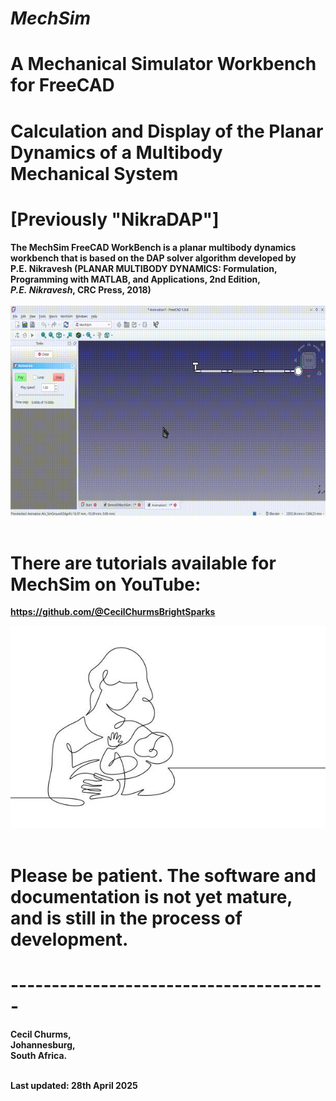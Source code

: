 # <em><b>MechSim</em>
# A Mechanical Simulator Workbench for FreeCAD
#  Calculation and Display of the Planar Dynamics of a Multibody Mechanical System
# 
# [Previously "NikraDAP"]

The <b>MechSim</b> FreeCAD WorkBench is a planar multibody dynamics workbench that is based on the DAP solver algorithm developed by P.E.&nbsp;Nikravesh (**PLANAR MULTIBODY DYNAMICS: Formulation, Programming with MATLAB, and Applications**, 2nd Edition, *P.E.&nbsp;Nikravesh*, CRC&nbsp;Press, 2018)<br><br>
![Example of DAP](./Documentation/Images/QuadPendulum.gif)<br><br>

# There are tutorials available for MechSim on YouTube:

<strong>https://github.com/@CecilChurmsBrightSparks</strong><br>

![Under Development](./Documentation/Images/Child.jpg)<br><br>

# Please be patient.  The software and documentation is not yet mature, and is still in the process of development.

# ---------------------------------------

Cecil Churms,<br>
Johannesburg,<br>
South Africa.<br><br>

Last updated: 28th April 2025<br>

